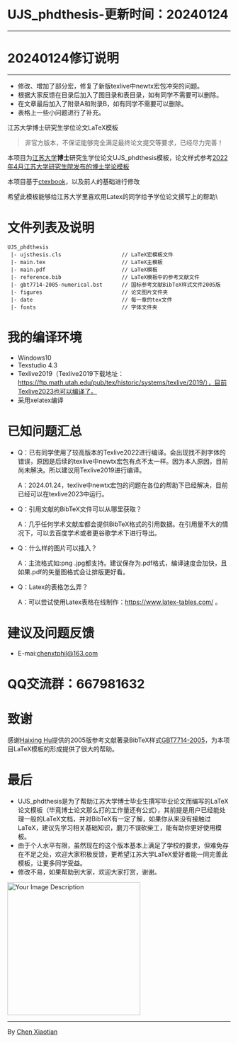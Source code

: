 # UJS_phdthesis-更新时间：20240124
---
# 20240124修订说明
---
+ 修改、增加了部分宏，修复了新版texlive中newtx宏包冲突的问题。
+ 根据大家反馈在目录后加入了图目录和表目录，如有同学不需要可以删除。
+ 在文章最后加入了附录A和附录B，如有同学不需要可以删除。
+ 表格上一些小问题进行了补充。

江苏大学博士研究生学位论文LaTeX模板

> 非官方版本，不保证能够完全满足最终论文提交等要求，已经尽力完善！

本项目为[江苏大学](https://www.ujs.edu.cn/)**博士**研究生学位论文UJS_phdthesis模板，论文样式参考[2022年4月江苏大学研究生院发布的博士学论模板](https://yjsy.ujs.edu.cn/info/1273/13655.htm)

本项目基于[ctexbook](https://ctan.org/pkg/ctex)，以及前人的基础进行修改

希望此模板能够给江苏大学里喜欢用Latex的同学给予学位论文撰写上的帮助\

# 文件列表及说明
```
UJS_phdthesis
 |- ujsthesis.cls                   // LaTeX宏模板文件
 |- main.tex                        // LaTeX主模板
 |- main.pdf                        // LaTeX模板
 |- reference.bib                   // LaTeX模板中的参考文献文件
 |- gbt7714-2005-numerical.bst      // 国标参考文献BibTeX样式文件2005版
 |- figures                         // 论文图片文件夹
 |- date                            // 每一章的tex文件
 |- fonts                           // 字体文件夹
```
 
 # 我的编译环境
+ Windows10
+ Texstudio 4.3
+ Texlive2019（Texlive2019下载地址：https://ftp.math.utah.edu/pub/tex/historic/systems/texlive/2019/），目前Texlive2023也可以编译了。
+ 采用xelatex编译

# 已知问题汇总
+ Q：已有同学使用了较高版本的Texlive2022进行编译。会出现找不到字体的错误，原因是后续的texlive中newtx宏包有点不太一样。因为本人原因，目前尚未解决。所以建议用Texlive2019进行编译。
  
  A：2024.01.24，texlive中newtx宏包的问题在各位的帮助下已经解决，目前已经可以在texlive2023中运行。
  
+ Q：引用文献的BibTeX文件可以从哪里获取？

  A：几乎任何学术文献库都会提供BibTeX格式的引用数据。在引用量不大的情况下，可以去百度学术或者更谷歌学术下进行导出。

+ Q：什么样的图片可以插入？

  A：主流格式如:png .jpg都支持。建议保存为.pdf格式，编译速度会加快，且如果.pdf的矢量图格式会让排版更好看。

+ Q：Latex的表格怎么弄？

  A：可以尝试使用Latex表格在线制作：https://www.latex-tables.com/ 。

 # 建议及问题反馈
+ E-mai:chenxtphil@163.com

 # QQ交流群：667981632
 
 # 致谢
 感谢[Haixing Hu](https://github.com/Haixing-Hu)提供的2005版参考文献著录BibTeX样式[GBT7714-2005](https://github.com/Haixing-Hu/GBT7714-2005-BibTeX-Style)，为本项目LaTeX模板的形成提供了很大的帮助。

# 最后
+ UJS_phdthesis是为了帮助江苏大学博士毕业生撰写毕业论文而编写的LaTeX论文模板（毕竟博士论文那么打的工作量还有公式），其前提是用户已经能处理一般的LaTeX文档，并对BibTeX有一定了解，如果你从来没有接触过LaTeX，建议先学习相关基础知识，磨刀不误砍柴工，能有助你更好使用模板。
+ 由于个人水平有限，虽然现在的这个版本基本上满足了学校的要求，但难免存在不足之处，欢迎大家积极反馈，更希望江苏大学LaTeX爱好者能一同完善此模板，让更多同学受益。
+ 修改不易，如果帮助到大家，欢迎大家打赏，谢谢。
<img src="https://github.com/xtc-chen/UJS_Masterthesis/assets/84300491/a52fbbd0-ea7f-47f5-b523-1641b73efc49" alt="Your Image Description" width="300">

***

By [Chen Xiaotian](https://github.com/xtc-chen)
